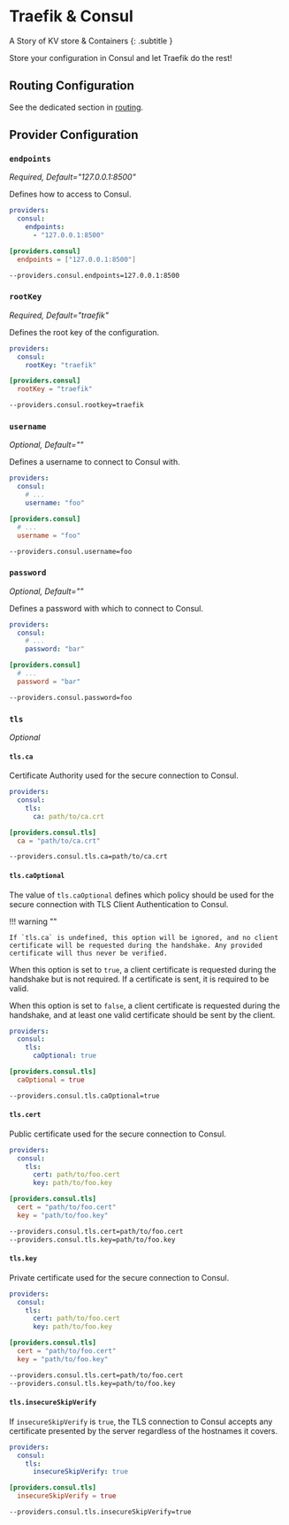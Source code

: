 # Traefik & Consul

A Story of KV store & Containers
{: .subtitle }

Store your configuration in Consul and let Traefik do the rest!

## Routing Configuration

See the dedicated section in [routing](../routing/providers/kv.md).

## Provider Configuration

### `endpoints`

_Required, Default="127.0.0.1:8500"_

Defines how to access to Consul.

```yaml tab="File (YAML)"
providers:
  consul:
    endpoints:
      - "127.0.0.1:8500"
```

```toml tab="File (TOML)"
[providers.consul]
  endpoints = ["127.0.0.1:8500"]
```

```bash tab="CLI"
--providers.consul.endpoints=127.0.0.1:8500
```

### `rootKey`

_Required, Default="traefik"_

Defines the root key of the configuration.

```yaml tab="File (YAML)"
providers:
  consul:
    rootKey: "traefik"
```

```toml tab="File (TOML)"
[providers.consul]
  rootKey = "traefik"
```

```bash tab="CLI"
--providers.consul.rootkey=traefik
```

### `username`

_Optional, Default=""_

Defines a username to connect to Consul with.

```yaml tab="File (YAML)"
providers:
  consul:
    # ...
    username: "foo"
```

```toml tab="File (TOML)"
[providers.consul]
  # ...
  username = "foo"
```

```bash tab="CLI"
--providers.consul.username=foo
```

### `password`

_Optional, Default=""_

Defines a password with which to connect to Consul.

```yaml tab="File (YAML)"
providers:
  consul:
    # ...
    password: "bar"
```

```toml tab="File (TOML)"
[providers.consul]
  # ...
  password = "bar"
```

```bash tab="CLI"
--providers.consul.password=foo
```

### `tls`

_Optional_

#### `tls.ca`

Certificate Authority used for the secure connection to Consul.

```yaml tab="File (YAML)"
providers:
  consul:
    tls:
      ca: path/to/ca.crt
```

```toml tab="File (TOML)"
[providers.consul.tls]
  ca = "path/to/ca.crt"
```

```bash tab="CLI"
--providers.consul.tls.ca=path/to/ca.crt
```

#### `tls.caOptional`

The value of `tls.caOptional` defines which policy should be used for the secure connection with TLS Client Authentication to Consul.

!!! warning ""

    If `tls.ca` is undefined, this option will be ignored, and no client certificate will be requested during the handshake. Any provided certificate will thus never be verified.

When this option is set to `true`, a client certificate is requested during the handshake but is not required. If a certificate is sent, it is required to be valid.

When this option is set to `false`, a client certificate is requested during the handshake, and at least one valid certificate should be sent by the client.

```yaml tab="File (YAML)"
providers:
  consul:
    tls:
      caOptional: true
```

```toml tab="File (TOML)"
[providers.consul.tls]
  caOptional = true
```

```bash tab="CLI"
--providers.consul.tls.caOptional=true
```

#### `tls.cert`

Public certificate used for the secure connection to Consul.

```yaml tab="File (YAML)"
providers:
  consul:
    tls:
      cert: path/to/foo.cert
      key: path/to/foo.key
```

```toml tab="File (TOML)"
[providers.consul.tls]
  cert = "path/to/foo.cert"
  key = "path/to/foo.key"
```

```bash tab="CLI"
--providers.consul.tls.cert=path/to/foo.cert
--providers.consul.tls.key=path/to/foo.key
```

#### `tls.key`

Private certificate used for the secure connection to Consul.

```yaml tab="File (YAML)"
providers:
  consul:
    tls:
      cert: path/to/foo.cert
      key: path/to/foo.key
```

```toml tab="File (TOML)"
[providers.consul.tls]
  cert = "path/to/foo.cert"
  key = "path/to/foo.key"
```

```bash tab="CLI"
--providers.consul.tls.cert=path/to/foo.cert
--providers.consul.tls.key=path/to/foo.key
```

#### `tls.insecureSkipVerify`

If `insecureSkipVerify` is `true`, the TLS connection to Consul accepts any certificate presented by the server regardless of the hostnames it covers.

```yaml tab="File (YAML)"
providers:
  consul:
    tls:
      insecureSkipVerify: true
```

```toml tab="File (TOML)"
[providers.consul.tls]
  insecureSkipVerify = true
```

```bash tab="CLI"
--providers.consul.tls.insecureSkipVerify=true
```
